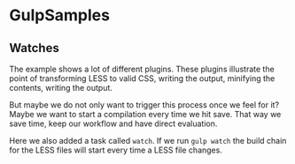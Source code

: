 GulpSamples
===========

Watches
-------

The example shows a lot of different plugins. These plugins illustrate the point of transforming LESS to valid CSS, writing the output, minifying the contents, writing the output.

But maybe we do not only want to trigger this process once we feel for it? Maybe we want to start a compilation every time we hit save. That way we save time, keep our workflow and have direct evaluation.

Here we also added a task called `watch`. If we run `gulp watch` the build chain for the LESS files will start every time a LESS file changes. 
